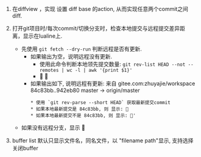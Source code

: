 1. 在diffview ，实现 设置 diff base 的action, 从而实现任意两个commit之间diff.

2. 打开git项目时/每次commit/切换分支时，检查本地提交与远程提交差异距离，显示在lualine上.
	* 先使用 `git fetch --dry-run` 判断远程是否有更新.
		* 如果输出为空，说明远程没有更新. 
			* 使用此命令判断本地领先提交数量:
			  `git rev-list HEAD --not --remotes | wc -l | awk '{print $1}'`
			*    
		* 如果输出如下, 说明远程有更新:
			来自 gitee.com:zhuyajie/workspace
			84c83bb..942eb80  master     -> origin/master
			```
			* 使用 `git rev-parse --short HEAD` 获取最新提交commit
			* 如果本地最新提交是 84c83bb, 则 显示:  
			* 如果本地最新提交不是 84c83bb, 则 显示: '  
	*  如果没有远程分支，显示  

3. buffer list 默认只显示文件名，同名文件，以 "filename   path"显示, 支持选择关闭buffer

